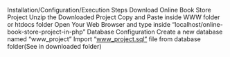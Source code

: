 Installation/Configuration/Execution Steps
Download Online Book Store Project
Unzip the Downloaded Project
Copy and Paste inside WWW folder or htdocs folder
Open Your Web Browser and type inside “localhost/online-book-store-project-in-php”
Database Configuration
Create a new database named “www_project”
Import “www_project.sql” file from database folder(See in downloaded folder)

